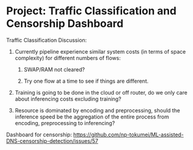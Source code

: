 # Project: Traffic Classification and Censorship Dashboard

Traffic Classification Discussion:

1. Currently pipeline experience similar system costs (in terms of space complexity) for different numbers of flows:
   
   1. SWAP/RAM not cleared?
   
   2. Try one flow at a time to see if things are different.

2. Training is going to be done in the cloud or off router, do we only care about inferencing costs excluding training?

3. Resource is dominated by encoding and preprocessing, should the inference speed be the aggregation of the entire process from encoding, preprocessing to inferencing?

Dashboard for censorship: https://github.com/np-tokumei/ML-assisted-DNS-censorship-detection/issues/57

